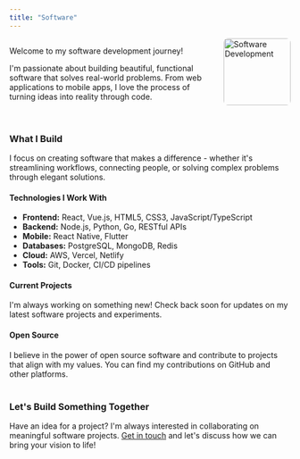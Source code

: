 ```yaml
---
title: "Software"
---
```


<div style="overflow: hidden; margin: 0; max-width: 100%;">
  <img src="/uploads/photo-1757747566427.jpg" alt="Software Development" style="float: right !important; width: 120px !important; height: 120px !important; object-fit: cover !important; border-radius: 8px !important; margin-left: 20px !important; margin-bottom: 10px !important; clear: right !important; display: inline-block !important; margin-top: 0 !important;">
  
  <p>Welcome to my software development journey!</p>
  
  <p>I'm passionate about building beautiful, functional software that solves real-world problems. From web applications to mobile apps, I love the process of turning ideas into reality through code.</p>
</div>

<div style="margin-top: 40px;">
<h3>What I Build</h3>

<p>I focus on creating software that makes a difference - whether it's streamlining workflows, connecting people, or solving complex problems through elegant solutions.</p>

<h4>Technologies I Work With</h4>
<ul>
  <li><strong>Frontend:</strong> React, Vue.js, HTML5, CSS3, JavaScript/TypeScript</li>
  <li><strong>Backend:</strong> Node.js, Python, Go, RESTful APIs</li>
  <li><strong>Mobile:</strong> React Native, Flutter</li>
  <li><strong>Databases:</strong> PostgreSQL, MongoDB, Redis</li>
  <li><strong>Cloud:</strong> AWS, Vercel, Netlify</li>
  <li><strong>Tools:</strong> Git, Docker, CI/CD pipelines</li>
</ul>

<h4>Current Projects</h4>
<p>I'm always working on something new! Check back soon for updates on my latest software projects and experiments.</p>

<h4>Open Source</h4>
<p>I believe in the power of open source software and contribute to projects that align with my values. You can find my contributions on GitHub and other platforms.</p>

</div>

<div style="margin-top: 40px;">
<h3>Let's Build Something Together</h3>
<p>Have an idea for a project? I'm always interested in collaborating on meaningful software projects. <a href="/contact/">Get in touch</a> and let's discuss how we can bring your vision to life!</p>
</div>
